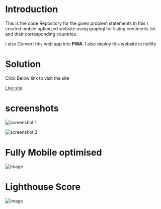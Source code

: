 # Introduction

This is the code Repository for the given problem statements
In this I created mobile optimized website using graphql for listing continents list and their corresponding countries.

I also Convert this web app into **PWA**. I also deploy this website in netlify

# Solution

Click Below link to visit the site

[Live site](https://6028c44a4c422e9243b746a2--modest-fermat-9c879c.netlify.app/)

# screenshots

![screenshot 1](https://user-images.githubusercontent.com/67433489/107870752-2b5a1700-6ec1-11eb-8080-b9747c317cca.png)

![screenshot 2](https://user-images.githubusercontent.com/67433489/107870782-72480c80-6ec1-11eb-899a-a1cc57eba9c0.png)

# Fully Mobile optimised
![image](https://user-images.githubusercontent.com/67433489/107870860-55600900-6ec2-11eb-9f7f-7d17a562f40f.png)

# Lighthouse Score
![image](https://user-images.githubusercontent.com/67433489/107870886-a1ab4900-6ec2-11eb-84b6-e326858f54ff.png)
